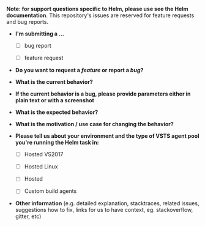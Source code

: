 **Note: for support questions specific to Helm, please use see the Helm documentation**. This repository's issues are reserved for feature requests and bug reports.

* **I'm submitting a ...**
  - [ ] bug report
  - [ ] feature request


* **Do you want to request a *feature* or report a *bug*?**



* **What is the current behavior?**



* **If the current behavior is a bug, please provide parameters either in plain text or with a screenshot** 


* **What is the expected behavior?**


* **What is the motivation / use case for changing the behavior?**


* **Please tell us about your environment and the type of VSTS agent pool you're running the Helm task in:**
  
  - [ ] Hosted VS2017
  - [ ] Hosted Linux 
  - [ ] Hosted
  - [ ] Custom build agents
 

* **Other information** (e.g. detailed explanation, stacktraces, related issues, suggestions how to fix, links for us to have context, eg. stackoverflow, gitter, etc)